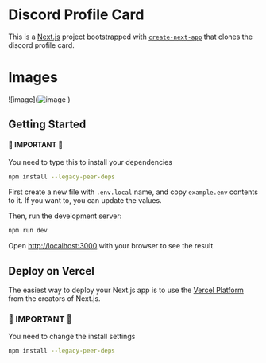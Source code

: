 # Discord Profile Card
This is a [Next.js](https://nextjs.org/) project bootstrapped with [`create-next-app`](https://github.com/vercel/next.js/tree/canary/packages/create-next-app) that clones the discord profile card.

# Images
![image](![image](![image](https://github.com/NoErrorStudio/discord-profile-card/assets/71127774/07ea4118-00be-4ad1-887b-7c000d453be0)
)
)

## Getting Started

#### 🚫 IMPORTANT 🚫
You need to type this to install your dependencies 
```bash
npm install --legacy-peer-deps
```

First create a new file with `.env.local` name, and copy `example.env` contents to it.
If you want to, you can update the values.

Then, run the development server:

```bash
npm run dev
```

Open [http://localhost:3000](http://localhost:3000) with your browser to see the result.

## Deploy on Vercel

The easiest way to deploy your Next.js app is to use the [Vercel Platform](https://vercel.com/new?filter=next.js) from the creators of Next.js.

### 🚫 IMPORTANT 🚫
You need to change the install settings 
```bash
npm install --legacy-peer-deps
```
